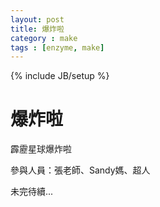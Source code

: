 ```yaml
---
layout: post
title: 爆炸啦
category : make
tags : [enzyme, make]
---
```

{% include JB/setup %}

# 爆炸啦

霹靂星球爆炸啦

參與人員：張老師、Sandy媽、超人

未完待續...

